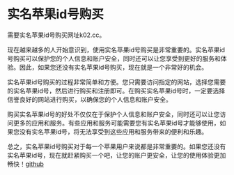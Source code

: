 # 实名苹果id号购买

需要实名苹果id号购买网址k02.cc。

现在越来越多的人开始意识到，使用实名苹果id号购买是非常重要的。实名苹果id号购买可以保护您的个人信息和账户安全，同时还可以让您享受到更好的服务和体验。因此，如果您还没有实名苹果id号购买，现在就是一个非常好的机会。

实名苹果id号购买的过程非常简单和方便。您只需要访问指定的网站，选择您需要的实名苹果id号，然后进行购买和注册即可。在购买实名苹果id号时，一定要选择信誉良好的网站进行购买，以确保您的个人信息和账户安全。

购买实名苹果id号的好处不仅仅在于保护个人信息和账户安全，同时还可以让您访问更多的应用和服务。有些应用和服务可能需要您有实名苹果id号才能够使用，如果您没有实名苹果id号，将无法享受到这些应用和服务带来的便利和乐趣。

总之，实名苹果id号购买对于每一个苹果用户来说都是非常重要的。如果您还没有实名苹果id号，现在就赶紧购买一个吧，让您的账户更安全，让您的使用体验更加畅快！[github](https://github.com)